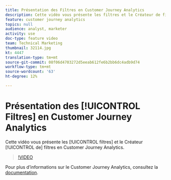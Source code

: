 ```yaml
---
title: Présentation des Filtres en Customer Journey Analytics
description: Cette vidéo vous présente les filtres et le Créateur de filtres dans Adobe Customer Journey Analytics.
feature: customer journey analytics
topics: null
audience: analyst, marketer
activity: use
doc-type: feature video
team: Technical Marketing
thumbnail: 32114.jpg
kt: 4447
translation-type: tm+mt
source-git-commit: 08f06d4703272d5eeab612fe6b2bb6dc4adb9d74
workflow-type: tm+mt
source-wordcount: '63'
ht-degree: 12%

---
```



# Présentation des [!UICONTROL Filtres] en Customer Journey Analytics

Cette vidéo vous présente les [!UICONTROL filtres] et le Créateur [!UICONTROL de] filtres en Customer Journey Analytics.

>[!VIDEO](https://video.tv.adobe.com/v/32114/?quality=12)

Pour plus d’informations sur le Customer Journey Analytics, consultez la [documentation](https://docs.adobe.com/content/help/fr-FR/analytics-platform/using/cja-landing.html).

